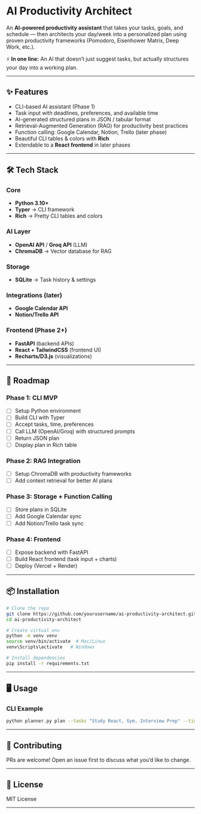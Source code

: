 # AI Productivity Architect

An **AI-powered productivity assistant** that takes your tasks, goals, and schedule — then architects your day/week into a personalized plan using proven productivity frameworks (Pomodoro, Eisenhower Matrix, Deep Work, etc.).

⚡ **In one line:** An AI that doesn’t just suggest tasks, but actually structures your day into a working plan.

---

## ✨ Features

* CLI-based AI assistant (Phase 1)
* Task input with deadlines, preferences, and available time
* AI-generated structured plans in JSON / tabular format
* Retrieval-Augmented Generation (RAG) for productivity best practices
* Function calling: Google Calendar, Notion, Trello (later phase)
* Beautiful CLI tables & colors with **Rich**
* Extendable to a **React frontend** in later phases

---



## 🛠️ Tech Stack

### Core

* **Python 3.10+**
* **Typer** → CLI framework
* **Rich** → Pretty CLI tables and colors

### AI Layer

* **OpenAI API** / **Groq API** (LLM)
* **ChromaDB** → Vector database for RAG

### Storage

* **SQLite** → Task history & settings

### Integrations (later)

* **Google Calendar API**
* **Notion/Trello API**

### Frontend (Phase 2+)

* **FastAPI** (backend APIs)
* **React + TailwindCSS** (frontend UI)
* **Recharts/D3.js** (visualizations)

---

## 🚀 Roadmap

### Phase 1: CLI MVP

* [ ] Setup Python environment
* [ ] Build CLI with Typer
* [ ] Accept tasks, time, preferences
* [ ] Call LLM (OpenAI/Groq) with structured prompts
* [ ] Return JSON plan
* [ ] Display plan in Rich table

### Phase 2: RAG Integration

* [ ] Setup ChromaDB with productivity frameworks
* [ ] Add context retrieval for better AI plans

### Phase 3: Storage + Function Calling

* [ ] Store plans in SQLite
* [ ] Add Google Calendar sync
* [ ] Add Notion/Trello task sync

### Phase 4: Frontend

* [ ] Expose backend with FastAPI
* [ ] Build React frontend (task input + charts)
* [ ] Deploy (Vercel + Render)

---

## 📦 Installation

```bash
# Clone the repo
git clone https://github.com/yourusername/ai-productivity-architect.git
cd ai-productivity-architect

# Create virtual env
python -m venv venv
source venv/bin/activate  # Mac/Linux
venv\Scripts\activate   # Windows

# Install dependencies
pip install -r requirements.txt
```

---

## 🖥️ Usage

### CLI Example

```bash
python planner.py plan --tasks "Study React, Gym, Interview Prep" --time "9-6" --user student
```

---

## 🤝 Contributing

PRs are welcome! Open an issue first to discuss what you’d like to change.

---

## 📜 License

MIT License

---
